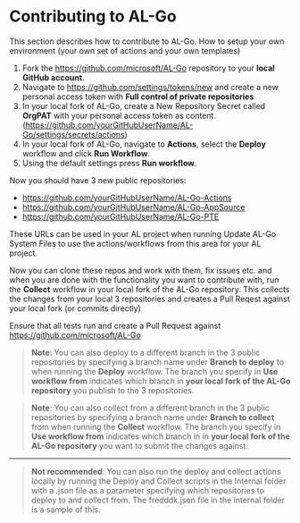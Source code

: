 # Contributing to AL-Go
This section describes how to contribute to AL-Go. How to setup your own environment (your own set of actions and your own templates)

1. Fork the https://github.com/microsoft/AL-Go repository to your **local GitHub account**.
2. Navigate to https://github.com/settings/tokens/new and create a new personal access token with **Full control of private repositories**
3. In your local fork of AL-Go, create a New Repository Secret called **OrgPAT** with your personal access token as content. (https://github.com/yourGitHubUserName/AL-Go/settings/secrets/actions) 
4. In your local fork of AL-Go, navigate to **Actions**, select the **Deploy** workflow and click **Run Workflow**.
5. Using the default settings press **Run workflow**.

Now you should have 3 new public repositories:

- https://github.com/yourGitHubUserName/AL-Go-Actions
- https://github.com/yourGitHubUserName/AL-Go-AppSource
- https://github.com/yourGitHubUserName/AL-Go-PTE

These URLs can be used in your AL project when running Update AL-Go System Files to use the actions/workflows from this area for your AL project.

Now you can clone these repos and work with them, fix issues etc. and when you are done with the functionality you want to contribute with, run the **Collect** workflow in your local fork of the AL-Go repository. This collects the changes from your local 3 repositories and creates a Pull Reqest against your local fork (or commits directly)

Ensure that all tests run and create a Pull Request against https://github.com/microsoft/AL-Go

> **Note**: You can also deploy to a different branch in the 3 public repositories by specifying a branch name under **Branch to deploy** to when running the **Deploy** workflow. The branch you specify in **Use workflow from** indicates which branch in **your local fork of the AL-Go repository** you publish to the 3 repositories.

> **Note**: You can also collect from a different branch in the 3 public repositories by specifying a branch name under **Branch to collect** from when running the **Collect** workflow. The branch you specify in **Use workflow from** indicates which branch in in **your local fork of the AL-Go repository** you want to submit the changes against.
---
> **Not recommended**: You can also run the deploy and collect actions locally by running the Deploy and Collect scripts in the Internal folder with a .json file as a parameter specifying which repositories to deploy to and collect from. The fredddk.json file in the internal folder is a sample of this.

